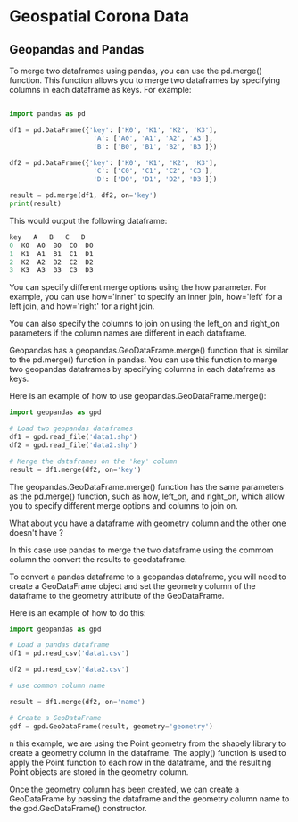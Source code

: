 # Geospatial Corona Data

## Geopandas and Pandas

To merge two dataframes using pandas, you can use the pd.merge() function. This function allows you to merge two dataframes by specifying columns in each dataframe as keys. For example:

```python

import pandas as pd

df1 = pd.DataFrame({'key': ['K0', 'K1', 'K2', 'K3'],
                     'A': ['A0', 'A1', 'A2', 'A3'],
                     'B': ['B0', 'B1', 'B2', 'B3']})

df2 = pd.DataFrame({'key': ['K0', 'K1', 'K2', 'K3'],
                     'C': ['C0', 'C1', 'C2', 'C3'],
                     'D': ['D0', 'D1', 'D2', 'D3']})

result = pd.merge(df1, df2, on='key')
print(result)

```

This would output the following dataframe:

```python
key   A   B   C   D
0  K0  A0  B0  C0  D0
1  K1  A1  B1  C1  D1
2  K2  A2  B2  C2  D2
3  K3  A3  B3  C3  D3
```

You can specify different merge options using the how parameter. For example, you can use how='inner' to specify an inner join, how='left' for a left join, and how='right' for a right join.

You can also specify the columns to join on using the left_on and right_on parameters if the column names are different in each dataframe.

Geopandas has a geopandas.GeoDataFrame.merge() function that is similar to the pd.merge() function in pandas. You can use this function to merge two geopandas dataframes by specifying columns in each dataframe as keys.

Here is an example of how to use geopandas.GeoDataFrame.merge():

```python
import geopandas as gpd

# Load two geopandas dataframes
df1 = gpd.read_file('data1.shp')
df2 = gpd.read_file('data2.shp')

# Merge the dataframes on the 'key' column
result = df1.merge(df2, on='key')

```
The geopandas.GeoDataFrame.merge() function has the same parameters as the pd.merge() function, such as how, left_on, and right_on, which allow you to specify different merge options and columns to join on.

What about you have a dataframe with geometry column and the other one doesn't have ?

In this case use pandas to merge the two dataframe using the commom column the convert the results to geodataframe.

To convert a pandas dataframe to a geopandas dataframe, you will need to create a GeoDataFrame object and set the geometry column of the dataframe to the geometry attribute of the GeoDataFrame.

Here is an example of how to do this:

```python
import geopandas as gpd

# Load a pandas dataframe
df1 = pd.read_csv('data1.csv')

df2 = pd.read_csv('data2.csv')

# use common column name

result = df1.merge(df2, on='name')

# Create a GeoDataFrame
gdf = gpd.GeoDataFrame(result, geometry='geometry')

```

n this example, we are using the Point geometry from the shapely library to create a geometry column in the dataframe. The apply() function is used to apply the Point function to each row in the dataframe, and the resulting Point objects are stored in the geometry column.

Once the geometry column has been created, we can create a GeoDataFrame by passing the dataframe and the geometry column name to the gpd.GeoDataFrame() constructor.
